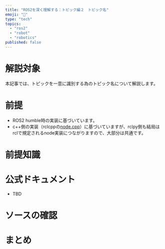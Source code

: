 ```yaml
---
title: "ROS2を深く理解する：トピック編２　トピック名"
emoji: "📑"
type: "tech"
topics:
  - "ros2"
  - "robot"
  - "robotics"
published: false
---
```


# 解説対象

本記事では、トピックを一意に識別する為のトピック名について解説します。

# 前提
- ROS2 humble時の実装に基づいています。
- c++側の実装（rclcppの[node.cpp](https://github.com/ros2/rclcpp/blob/rolling/rclcpp/src/rclcpp/node.cpp)）に基づいていますが、rclpy側も結局はrclで規定されるnode実装につながりますので、大部分は共通です。

# 前提知識

# 公式ドキュメント

- TBD

# ソースの確認



# まとめ


